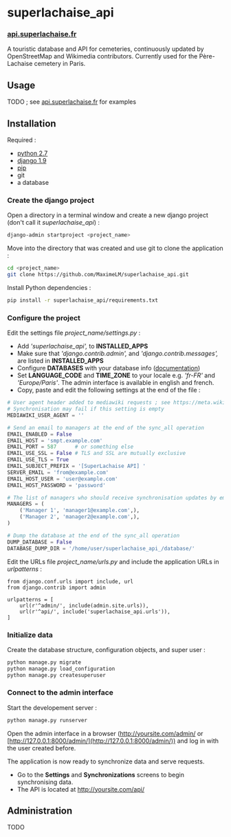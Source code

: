 # superlachaise_api

### [api.superlachaise.fr](https://api.superlachaise.fr)

A touristic database and API for cemeteries, continuously updated by OpenStreetMap and Wikimedia contributors. Currently used for the Père-Lachaise cemetery in Paris.

## Usage

TODO ; see [api.superlachaise.fr](https://api.superlachaise.fr) for examples

## Installation

Required :

 * [python 2.7](https://www.python.org)
 * [django 1.9](https://www.djangoproject.com)
 * [pip](https://pypi.python.org/pypi/pip)
 * git
 * a database

### Create the django project

Open a directory in a terminal window and create a new django project (don't call it *superlachaise_api*) :

```sh
django-admin startproject <project_name>
```

Move into the directory that was created and use git to clone the application :

```sh
cd <project_name>
git clone https://github.com/MaximeLM/superlachaise_api.git
```

Install Python dependencies :

```sh
pip install -r superlachaise_api/requirements.txt
```

### Configure the project

Edit the settings file *project_name/settings.py* :

 * Add *'superlachaise_api',* to **INSTALLED_APPS**
 * Make sure that *'django.contrib.admin',* and *'django.contrib.messages',* are listed in **INSTALLED_APPS**
 * Configure **DATABASES** with your database info ([documentation](https://docs.djangoproject.com/en/1.9/ref/settings/#databases))
 * Set **LANGUAGE_CODE** and **TIME_ZONE** to your locale e.g. *'fr-FR'* and *'Europe/Paris'*. The admin interface is available in english and french.
 * Copy, paste and edit the following settings at the end of the file :

```python
# User agent header added to mediawiki requests ; see https://meta.wikimedia.org/wiki/User-Agent_policy
# Synchronisation may fail if this setting is empty
MEDIAWIKI_USER_AGENT = ''

# Send an email to managers at the end of the sync_all operation
EMAIL_ENABLED = False
EMAIL_HOST = 'smpt.example.com'
EMAIL_PORT = 587      # or something else
EMAIL_USE_SSL = False # TLS and SSL are mutually exclusive
EMAIL_USE_TLS = True
EMAIL_SUBJECT_PREFIX = '[SuperLachaise API] '
SERVER_EMAIL = 'from@example.com'
EMAIL_HOST_USER = 'user@example.com'
EMAIL_HOST_PASSWORD = 'password'

# The list of managers who should receive synchronisation updates by email
MANAGERS = (
    ('Manager 1', 'manager1@example.com',),
    ('Manager 2', 'manager2@example.com',),
)

# Dump the database at the end of the sync_all operation
DUMP_DATABASE = False
DATABASE_DUMP_DIR = '/home/user/superlachaise_api_/database/'

```

Edit the URLs file *project_name/urls.py* and include the application URLs in *urlpatterns* :

```
from django.conf.urls import include, url
from django.contrib import admin

urlpatterns = [
    url(r'^admin/', include(admin.site.urls)),
    url(r'^api/', include('superlachaise_api.urls')),
]
```

### Initialize data

Create the database structure, configuration objects, and super user :

```sh
python manage.py migrate
python manage.py load_configuration
python manage.py createsuperuser
```

### Connect to the admin interface

Start the developement server :

```sh
python manage.py runserver
```

Open the admin interface in a browser (http://yoursite.com/admin/ or [http://127.0.0.1:8000/admin/](http://127.0.0.1:8000/admin/)) and log in with the user created before.

The application is now ready to synchronize data and serve requests.

 * Go to the **Settings** and **Synchronizations** screens to begin synchronising data.
 * The API is located at http://yoursite.com/api/

## Administration

TODO
